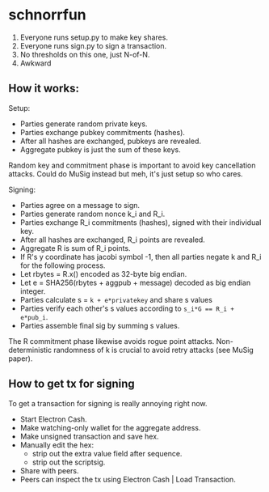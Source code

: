 # schnorrfun

1. Everyone runs setup.py to make key shares.
2. Everyone runs sign.py to sign a transaction.
3. No thresholds on this one, just N-of-N.
4. Awkward

## How it works:

Setup:

- Parties generate random private keys.
- Parties exchange pubkey commitments (hashes).
- After all hashes are exchanged, pubkeys are revealed.
- Aggregate pubkey is just the sum of these keys.

Random key and commitment phase is important to avoid key cancellation attacks. Could do MuSig instead but meh, it's just setup so who cares.

Signing:

- Parties agree on a message to sign.
- Parties generate random nonce k_i and R_i.
- Parties exchange R_i commitments (hashes), signed with their individual key.
- After all hashes are exchanged, R_i points are revealed.
- Aggregate R is sum of R_i points.
- If R's y coordinate has jacobi symbol -1, then all parties negate k and R_i for the following process.
- Let rbytes = R.x() encoded as 32-byte big endian.
- Let e = SHA256(rbytes + aggpub + message) decoded as big endian integer.
- Parties calculate s = `k + e*privatekey` and share s values
- Parties verify each other's s values according to `s_i*G == R_i + e*pub_i`.
- Parties assemble final sig by summing s values.

The R commitment phase likewise avoids rogue point attacks. Non-deterministic randomness of k is crucial to avoid retry attacks (see MuSig paper).

## How to get tx for signing

To get a transaction for signing is really annoying right now.

- Start Electron Cash.
- Make watching-only wallet for the aggregate address.
- Make unsigned transaction and save hex.
- Manually edit the hex:
  - strip out the extra value field after sequence.
  - strip out the scriptsig.
- Share with peers.
- Peers can inspect the tx using Electron Cash | Load Transaction.
